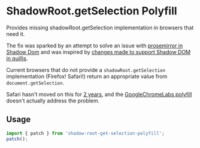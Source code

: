 # ShadowRoot.getSelection Polyfill

Provides missing shadowRoot.getSelection implementation in browsers that need it.

The fix was sparked by an attempt to solve an issue with [prosemirror in Shadow Dom](https://github.com/ProseMirror/prosemirror/issues/476) and was inspired by [changes made to support Shadow DOM in quilljs](https://github.com/arsnebula/quill/commit/a6489a626f0e5d186ea9114d64efd0a3e1c44186#diff-ae237139107d046c67dc8622d25bace9).

Current browsers that do not provide a `shadowRoot.getSelection` implementation (Firefox! Safari!) return an appropriate value from `document.getSelection`.

Safari hasn't moved on this for [2 years](https://bugs.webkit.org/show_bug.cgi?id=163921), and the [GoogleChromeLabs polyfill](https://github.com/GoogleChromeLabs/shadow-selection-polyfill) doesn't actually address the problem.

## Usage

```js
import { patch } from 'shadow-root-get-selection-polyfill';
patch();
```
